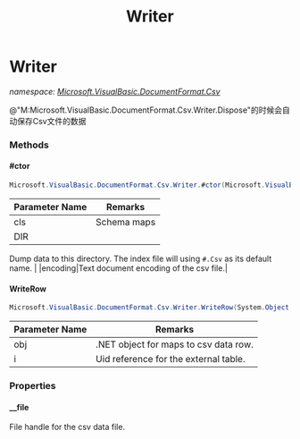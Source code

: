 ﻿---
title: Writer
---

# Writer
_namespace: [Microsoft.VisualBasic.DocumentFormat.Csv](N-Microsoft.VisualBasic.DocumentFormat.Csv.html)_

@"M:Microsoft.VisualBasic.DocumentFormat.Csv.Writer.Dispose"的时候会自动保存Csv文件的数据



### Methods

#### #ctor
```csharp
Microsoft.VisualBasic.DocumentFormat.Csv.Writer.#ctor(Microsoft.VisualBasic.DocumentFormat.Csv.Class,System.String,Microsoft.VisualBasic.TextEncodings.Encodings)
```


|Parameter Name|Remarks|
|--------------|-------|
|cls|Schema maps|
|DIR|
 Dump data to this directory. The index file will using ``#.Csv`` as its default name.
 |
|encoding|Text document encoding of the csv file.|


#### WriteRow
```csharp
Microsoft.VisualBasic.DocumentFormat.Csv.Writer.WriteRow(System.Object,System.String)
```


|Parameter Name|Remarks|
|--------------|-------|
|obj|.NET object for maps to csv data row.|
|i|Uid reference for the external table.|



### Properties

#### __file
File handle for the csv data file.
